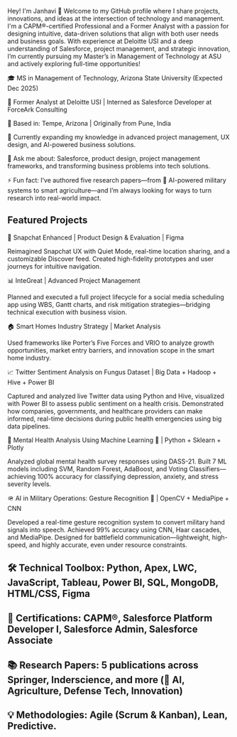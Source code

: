 Hey! I'm Janhavi 👋
Welcome to my GitHub profile where I share projects, innovations, and ideas at the intersection of technology and management. I'm a CAPM®-certified Professional and a Former Analyst with a passion for designing intuitive, data-driven solutions that align with both user needs and business goals. With experience at Deloitte USI and a deep understanding of Salesforce, project management, and strategic innovation, I’m currently pursuing my Master’s in Management of Technology at ASU and actively exploring full-time opportunities!

🎓 MS in Management of Technology, Arizona State University (Expected Dec 2025)

🏢 Former Analyst at Deloitte USI | Interned as Salesforce Developer at ForceArk Consulting

📍 Based in: Tempe, Arizona | Originally from Pune, India

🌱 Currently expanding my knowledge in advanced project management, UX design, and AI-powered business solutions.

💬 Ask me about: Salesforce, product design, project management frameworks, and transforming business problems into tech solutions.

⚡ Fun fact: I’ve authored five research papers—from 🤖 AI-powered military systems to smart agriculture—and I’m always looking for ways to turn research into real-world impact.


## Featured Projects

📱 Snapchat Enhanced | Product Design & Evaluation | Figma

Reimagined Snapchat UX with Quiet Mode, real-time location sharing, and a customizable Discover feed. Created high-fidelity prototypes and user journeys for intuitive navigation.

📊 InteGreat | Advanced Project Management

Planned and executed a full project lifecycle for a social media scheduling app using WBS, Gantt charts, and risk mitigation strategies—bridging technical execution with business vision.

🏠 Smart Homes Industry Strategy | Market Analysis

Used frameworks like Porter’s Five Forces and VRIO to analyze growth opportunities, market entry barriers, and innovation scope in the smart home industry.

📈 Twitter Sentiment Analysis on Fungus Dataset | Big Data + Hadoop + Hive + Power BI

Captured and analyzed live Twitter data using Python and Hive, visualized with Power BI to assess public sentiment on a health crisis. Demonstrated how companies, governments, and healthcare providers can make informed, real-time decisions during public health emergencies using big data pipelines.

🧠 Mental Health Analysis Using Machine Learning 🤖 | Python + Sklearn + Plotly

Analyzed global mental health survey responses using DASS-21. Built 7 ML models including SVM, Random Forest, AdaBoost, and Voting Classifiers—achieving 100% accuracy for classifying depression, anxiety, and stress severity levels.

🪖 AI in Military Operations: Gesture Recognition 🤖 | OpenCV + MediaPipe + CNN

Developed a real-time gesture recognition system to convert military hand signals into speech. Achieved 99% accuracy using CNN, Haar cascades, and MediaPipe. Designed for battlefield communication—lightweight, high-speed, and highly accurate, even under resource constraints.

## 🛠 Technical Toolbox: Python, Apex, LWC, JavaScript, Tableau, Power BI, SQL, MongoDB, HTML/CSS, Figma

## 🚀 Certifications: CAPM®, Salesforce Platform Developer I, Salesforce Admin, Salesforce Associate

## 📚 Research Papers: 5 publications across Springer, Inderscience, and more (🤖 AI, Agriculture, Defense Tech, Innovation)

## 💡 Methodologies: Agile (Scrum & Kanban), Lean, Predictive.






